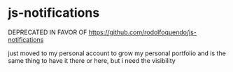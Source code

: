 # js-notifications

DEPRECATED IN FAVOR OF <https://github.com/rodolfoquendo/js-notifications>

just moved to my personal account to grow my personal portfolio
and is the same thing to have it there or here, but i need the visibility
